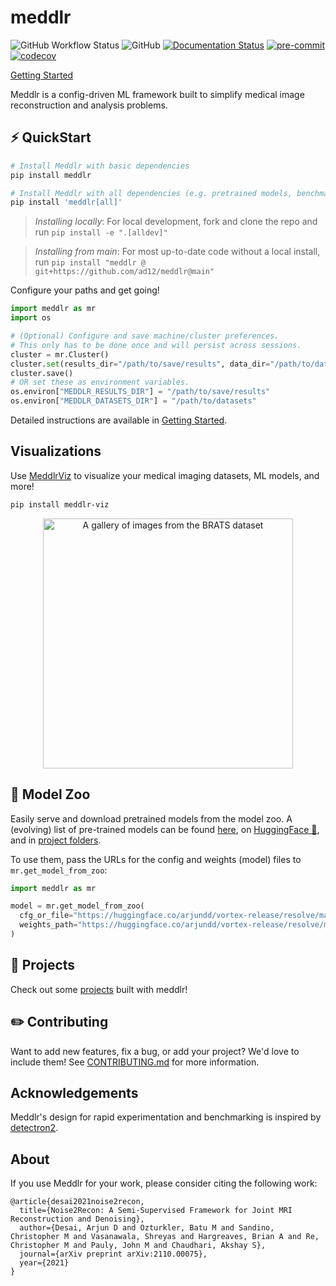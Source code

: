 # meddlr
![GitHub Workflow Status](https://img.shields.io/github/workflow/status/ad12/meddlr/CI)
![GitHub](https://img.shields.io/github/license/ad12/meddlr)
[![Documentation Status](https://readthedocs.org/projects/meddlr/badge/?version=latest)](https://meddlr.readthedocs.io/en/latest/?badge=latest)
[![pre-commit](https://img.shields.io/badge/pre--commit-enabled-brightgreen?logo=pre-commit&logoColor=white)](https://github.com/pre-commit/pre-commit)
[![codecov](https://codecov.io/gh/ad12/meddlr/branch/main/graph/badge.svg?token=U6H83UCGFU)](https://codecov.io/gh/ad12/meddlr)

[Getting Started](GETTING_STARTED.md)

Meddlr is a config-driven ML framework built to simplify medical image reconstruction and analysis problems.

## ⚡ QuickStart
```bash
# Install Meddlr with basic dependencies
pip install meddlr

# Install Meddlr with all dependencies (e.g. pretrained models, benchmarking)
pip install 'meddlr[all]'
```

> _Installing locally_: For local development, fork and clone the repo and run `pip install -e ".[alldev]"`

> _Installing from main_: For most up-to-date code without a local install, run `pip install "meddlr @ git+https://github.com/ad12/meddlr@main"`

Configure your paths and get going!
```python
import meddlr as mr
import os

# (Optional) Configure and save machine/cluster preferences.
# This only has to be done once and will persist across sessions.
cluster = mr.Cluster()
cluster.set(results_dir="/path/to/save/results", data_dir="/path/to/datasets")
cluster.save()
# OR set these as environment variables.
os.environ["MEDDLR_RESULTS_DIR"] = "/path/to/save/results"
os.environ["MEDDLR_DATASETS_DIR"] = "/path/to/datasets"
```

Detailed instructions are available in [Getting Started](GETTING_STARTED.md).

## Visualizations
Use [MeddlrViz](https://github.com/ad12/meddlr-viz) to visualize your medical imaging datasets, ML models, and more!

```bash
pip install meddlr-viz
```

<div align="center">

<image src="https://github.com/ad12/meddlr-viz/blob/main/static/brats.gif" height=400 alt="A gallery of images from the BRATS dataset" />
</div>

## 🐘 Model Zoo
Easily serve and download pretrained models from the model zoo. A (evolving) list of pre-trained models can be found [here](MODEL_ZOO.md), on [HuggingFace 🤗](https://huggingface.co/arjundd), and in [project folders](projects).

To use them, pass the URLs for the config and weights (model) files to `mr.get_model_from_zoo`:

```python
import meddlr as mr

model = mr.get_model_from_zoo(
  cfg_or_file="https://huggingface.co/arjundd/vortex-release/resolve/main/mridata_knee_3dfse/Supervised/config.yaml",
  weights_path="https://huggingface.co/arjundd/vortex-release/resolve/main/mridata_knee_3dfse/Supervised/model.ckpt",
)
```

## 📓 Projects
Check out some [projects](projects) built with meddlr!

## ✏️ Contributing
Want to  add new features, fix a bug, or add your project? We'd love to include them! See [CONTRIBUTING.md](CONTRIBUTING.md) for more information.

## Acknowledgements
Meddlr's design for rapid experimentation and benchmarking is inspired by [detectron2](https://github.com/facebookresearch/detectron2).

## About
If you use Meddlr for your work, please consider citing the following work:

```
@article{desai2021noise2recon,
  title={Noise2Recon: A Semi-Supervised Framework for Joint MRI Reconstruction and Denoising},
  author={Desai, Arjun D and Ozturkler, Batu M and Sandino, Christopher M and Vasanawala, Shreyas and Hargreaves, Brian A and Re, Christopher M and Pauly, John M and Chaudhari, Akshay S},
  journal={arXiv preprint arXiv:2110.00075},
  year={2021}
}
```
